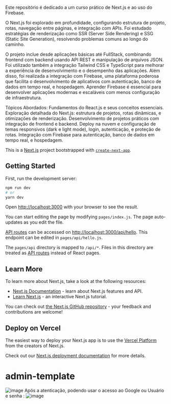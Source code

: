 Este repositório é dedicado a um curso prático de Next.js e ao uso do Firebase.

O Next.js foi explorado em profundidade, configurando estrutura de projeto, rotas, navegação entre páginas, e integração com APIs. Foi estudado estratégias de renderização como SSR (Server Side Rendering) e SSG (Static Site Generation), resolvendo problemas comuns ao longo do caminho.

O projeto inclue desde aplicações básicas até FullStack, combinando frontend com backend usando API REST e manipulação de arquivos JSON. Foi utilizado também a integração Tailwind CSS e TypeScript para melhorar a experiência de desenvolvimento e o desempenho das aplicações.
Além disso, foi realizada a integração com Firebase, uma plataforma poderosa que facilita o desenvolvimento de aplicativos com autenticação, banco de dados em tempo real, e hospedagem. Aprender Firebase é essencial para desenvolver aplicações modernas e escaláveis com menos configuração de infraestrutura.

Tópicos Abordados:
Fundamentos do React.js e seus conceitos essenciais.
Exploração detalhada do Next.js: estrutura de projetos, rotas dinâmicas, e otimizações de renderização.
Desenvolvimento de projetos práticos com integração de frontend e backend.
Deploy na nuvem e configuração de temas responsivos (dark e light mode), login, autenticação, e proteção de rotas.
Integração com Firebase para autenticação, banco de dados em tempo real, e hospedagem.

This is a [Next.js](https://nextjs.org/) project bootstrapped with [`create-next-app`](https://github.com/vercel/next.js/tree/canary/packages/create-next-app).

## Getting Started

First, run the development server:

```bash
npm run dev
# or
yarn dev
```

Open [http://localhost:3000](http://localhost:3000) with your browser to see the result.

You can start editing the page by modifying `pages/index.js`. The page auto-updates as you edit the file.

[API routes](https://nextjs.org/docs/api-routes/introduction) can be accessed on [http://localhost:3000/api/hello](http://localhost:3000/api/hello). This endpoint can be edited in `pages/api/hello.js`.

The `pages/api` directory is mapped to `/api/*`. Files in this directory are treated as [API routes](https://nextjs.org/docs/api-routes/introduction) instead of React pages.

## Learn More

To learn more about Next.js, take a look at the following resources:

- [Next.js Documentation](https://nextjs.org/docs) - learn about Next.js features and API.
- [Learn Next.js](https://nextjs.org/learn) - an interactive Next.js tutorial.

You can check out [the Next.js GitHub repository](https://github.com/vercel/next.js/) - your feedback and contributions are welcome!

## Deploy on Vercel

The easiest way to deploy your Next.js app is to use the [Vercel Platform](https://vercel.com/new?utm_medium=default-template&filter=next.js&utm_source=create-next-app&utm_campaign=create-next-app-readme) from the creators of Next.js.

Check out our [Next.js deployment documentation](https://nextjs.org/docs/deployment) for more details.
# admin-template
![image](https://github.com/user-attachments/assets/c05f6aa7-d716-490d-aebb-3514b8fe9b58)
Após a atenticação, podendo usar o acesso ao Google ou Usuário e senha :
![image](https://github.com/user-attachments/assets/debc7c4e-5f87-4178-b14c-3ba0b685a3d0)
